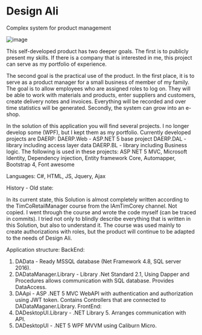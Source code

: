 # Design Ali
Complex system for product management

![image](https://user-images.githubusercontent.com/37962262/151333740-9e664616-5c79-4c2f-bf58-03401fc71aa9.png)

This self-developed product has two deeper goals.
The first is to publicly present my skills. If there is a company that is interested in me, this project can serve as my portfolio of experience.

The second goal is the practical use of the product.
In the first place, it is to serve as a product manager for a small business of member of my family. The goal is to allow employees who are assigned roles to log on. They will be able to work with materials and products, enter suppliers and customers, create delivery notes and invoices. Everything will be recorded and over time statistics will be generated.
Secondly, the system can grow into an e-shop.

In the solution of this application you will find several projects. I no longer develop some (WPF), but I kept them as my portfolio.
Currently developed projects are DAERP:
DAERP.Web - ASP.NET 5 base project
DAERP.DAL - library including access layer data
DAERP.BL - library including Business logic.
The following is used in these projects:
ASP NET 5 MVC,
Microsoft Identity, Dependency injection,
Entity framework Core,
Automapper,
Bootstrap 4,
Font awesome

Languages: C#, HTML, JS, Jquery, Ajax




History - Old state:

In its current state, this Solution is almost completely written according to the TimCoRetailManager course from the IAmTimCorey channel. Not copied. I went through the course and wrote the code myself (can be traced in commits). I tried not only to blindly describe everything that is written in this Solution, but also to understand it. The course was used mainly to create authorizations with roles, but the product will continue to be adapted to the needs of Design Ali.

Application structure:
BackEnd:
1. DAData - Ready MSSQL database (Net Framework 4.8, SQL server 2016).
2. DADataManager.Library - Library .Net Standard 2.1, Using Dapper and Procedures allows communication with SQL database. Provides DataAccess.
3. DAApi - ASP .NET 5 MVC WebAPI with authentication and authorization using JWT token. Contains Controllers that are connected to DADataMaganer.Library.
FrontEnd:
4. DADesktopUI.Library - .NET Library 5. Arranges communication with API.
5. DADesktopUI - .NET 5 WPF MVVM using Caliburn Micro.
